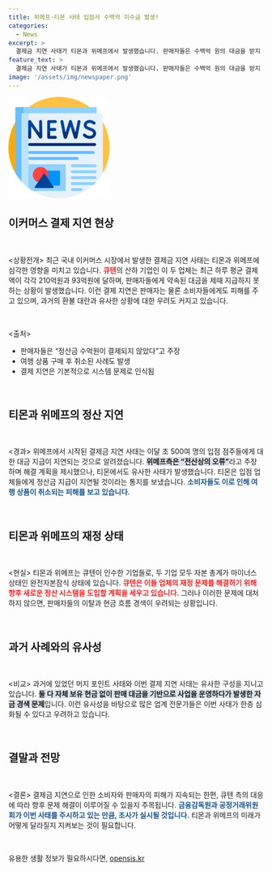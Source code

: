 ```yaml
---
title: 위메프·티몬 사태 입점사 수백억 미수금 발생!
categories:
  - News
excerpt: >
  결제금 지연 사태가 티몬과 위메프에서 발생했습니다. 판매자들은 수백억 원의 대금을 받지 못하고 소비자들도 여행 상품 취소 피해를 겪고 있습니다. 이커머스 업계에선 과거의 환불 대란 재현 우려가 커지고 있습니다.
feature_text: >
  결제금 지연 사태가 티몬과 위메프에서 발생했습니다. 판매자들은 수백억 원의 대금을 받지 못하고 소비자들도 여행 상품 취소 피해를 겪고 있습니다. 이커머스 업계에선 과거의 환불 대란 재현 우려가 커지고 있습니다.
image: '/assets/img/newspaper.png'
---
```


<p><img src="/assets/img/newspaper.png" alt="kimp 속보" /></p>

<h2 data-ke-size="size26">이커머스 결제 지연 현상</h2>

<p data-ke-size="size16">&nbsp;</p>

<p>&lt;상황전개&gt; 최근 국내 이커머스 시장에서 발생한 결제금 지연 사태는 티몬과 위메프에 심각한 영향을 미치고 있습니다. <b><span style="color: #ee2323;">큐텐</span></b>의 산하 기업인 이 두 업체는 최근 하루 평균 결제액이 각각 210억원과 93억원에 달하며, 판매자들에게 약속된 대금을 제때 지급하지 못하는 상황이 발생했습니다. 이런 결제 지연은 판매자는 물론 소비자들에게도 피해를 주고 있으며, 과거의 환불 대란과 유사한 상황에 대한 우려도 커지고 있습니다.</p></p>

<p data-ke-size="size16">&nbsp;</p>

<p>&lt;출처&gt; </p>

<ul>
<li>판매자들은 “정산금 수억원이 결제되지 않았다”고 주장</li>
<li>여행 상품 구매 후 취소된 사례도 발생</li>
<li>결제 지연은 기본적으로 시스템 문제로 인식됨</li>
</ul>

<p data-ke-size="size16">&nbsp;</p>

<h2 data-ke-size="size26">티몬과 위메프의 정산 지연</h2>

<p data-ke-size="size16">&nbsp;</p>

<p>&lt;경과&gt; 위메프에서 시작된 결제금 지연 사태는 이달 초 500여 명의 입점 점주들에게 대한 대금 지급이 지연되는 것으로 알려졌습니다. <b><span style="background-color: #21538527;">위메프측은 “전산상의 오류”</span></b>라고 주장하며 해결 계획을 제시했으나, 티몬에서도 유사한 사태가 발생했습니다. 티몬은 입점 업체들에게 정산금 지급이 지연될 것이라는 통지를 보냈습니다. <b><span style="color: #1a5490;">소비자들도 이로 인해 여행 상품이 취소되는 피해를 보고 있습니다.</span></b></p></p>

<p data-ke-size="size16">&nbsp;</p>

<h2 data-ke-size="size26">티몬과 위메프의 재정 상태</h2>

<p data-ke-size="size16">&nbsp;</p>

<p>&lt;현실&gt; 티몬과 위메프는 큐텐이 인수한 기업들로, 두 기업 모두 자본 총계가 마이너스 상태인 완전자본잠식 상태에 있습니다. <b><span style="color: #ee2323;">큐텐은 이들 업체의 재정 문제를 해결하기 위해 향후 새로운 정산 시스템을 도입할 계획을 세우고 있습니다.</span></b> 그러나 이러한 문제에 대처하지 않으면, 판매자들의 이탈과 현금 흐름 경색이 우려되는 상황입니다.</p></p>

<p data-ke-size="size16">&nbsp;</p>

<h2 data-ke-size="size26">과거 사례와의 유사성</h2>

<p data-ke-size="size16">&nbsp;</p>

<p>&lt;비교&gt; 과거에 있었던 머지 포인트 사태와 이번 결제 지연 사태는 유사한 구성을 지니고 있습니다. <b><span style="background-color: #21538527;">둘 다 자체 보유 현금 없이 판매 대금을 기반으로 사업을 운영하다가 발생한 자금 경색 문제</span></b>입니다. 이런 유사성을 바탕으로 많은 업계 전문가들은 이번 사태가 한층 심화될 수 있다고 우려하고 있습니다.</p></p>

<p data-ke-size="size16">&nbsp;</p>

<h2 data-ke-size="size26">결말과 전망</h2>

<p data-ke-size="size16">&nbsp;</p>

<p>&lt;결론&gt; 결제금 지연으로 인한 소비자와 판매자의 피해가 지속되는 한편, 큐텐 측의 대응에 따라 향후 문제 해결이 이루어질 수 있을지 주목됩니다. <b><span style="color: #1a5490;">금융감독원과 공정거래위원회가 이번 사태를 주시하고 있는 만큼, 조사가 실시될 것입니다.</span></b> 티몬과 위메프의 미래가 어떻게 달라질지 지켜보는 것이 필요합니다.</p></p>

<p data-ke-size="size16">&nbsp;</p>
유용한 생활 정보가 필요하시다면, <a href="https://opensis.kr" rel="dofollow">opensis.kr</a>


